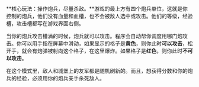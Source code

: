**核心玩法：操作炮兵，尽量杀敌。**游戏的最上方有四个炮兵单位，这就是你控制的炮兵，他们没有血量和血槽，也不会被敌人选中或攻击。他们的等级，经验槽，攻击槽都写在游戏界面右侧。

当你的炮兵攻击槽满的时候，炮兵就可以攻击。程序会自动帮你调度用哪门炮攻击。你可以用手指在屏幕中滑动，如果显示的格子是**黄色**，则你此时**可以攻击**，松开手，就会有炮弹被射向这个格子，在这里爆炸。如果格子是**红色**，则你此时**不可以攻击**。

在这个模式里，敌人和城堡上的友军都是随机刷新的。而且，想获得分数和你的炮兵的经验，必须用你的炮兵亲手杀死敌人。

